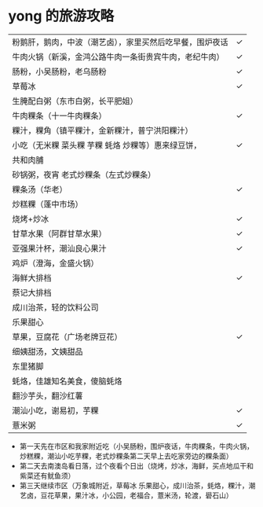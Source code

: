 # yong 的旅游攻略

|                                                          |     |
| :------------------------------------------------------- | :-: |
| 粉鹅肝，鹅肉，中波（潮艺卤），家里买然后吃早餐，围炉夜话 |  ✓  |
| 牛肉火锅（新溪，金鸿公路牛肉一条街贵宾牛肉，老纪牛肉）   |  ✓  |
| 肠粉，小吴肠粉，老乌肠粉                                 |  ✓  |
| 草莓冰                                                   |  ✓  |
| 生腌配白粥（东市白粥，长平肥姐）                         |     |
| 牛肉粿条（十一牛肉粿条）                                 |  ✓  |
| 粿汁，粿角（镇平粿汁，金新粿汁，普宁洪阳粿汁）           |     |
| 小吃（无米粿 菜头粿 芋粿 蚝烙 炒粿等）惠来绿豆饼，       |  ✓  |
| 共和肉脯                                                 |     |
| 砂锅粥，夜宵 老式炒粿条（左式炒粿条）                    |     |
| 粿条汤（华老）                                           |  ✓  |
| 炒糕粿（蓬中市场）                                       |     |
| 烧烤+炒冰                                                |  ✓  |
| 甘草水果（阿群甘草水果）                                 |  ✓  |
| 亚强果汁杯，潮汕良心果汁                                 |  ✓  |
| 鸡炉（澄海，金盛火锅）                                   |     |
| 海鲜大排档                                               |  ✓  |
| 蔡记大排档                                               |     |
| 成川治茶，轻的饮料公司                                   |     |
| 乐果甜心                                                 |     |
| 草果，豆腐花（广场老牌豆花）                             |  ✓  |
| 细姨甜汤，文姨甜品                                       |     |
| 东里猪脚                                                 |     |
| 蚝烙，佳雄知名美食，傻脑蚝烙                             |     |
| 翻沙芋头，翻沙红薯                                       |     |
| 潮汕小吃，谢易初，芋粿                                   |  ✓  |
| 薏米粥                                                   |  ✓  |

- 第一天先在市区和我家附近吃（小吴肠粉，围炉夜话，牛肉粿条，牛肉火锅，炒糕粿，潮汕小吃芋粿，老式炒粿条第二天早上去吃家旁边的粿条面）
- 第二天去南澳岛看日落，过个夜看个日出（烧烤，炒冰，海鲜，买点地瓜干和紫菜还有鱿鱼须）
- 第三天继续市区（万象城附近，草莓冰 乐果甜心，成川治茶，蚝烙，粿汁，潮艺卤，豆花草果，果汁冰，小公园，老福合，薏米汤，轮渡，礐石山）
